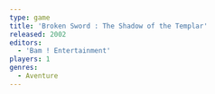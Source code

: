 ```yaml
---
type: game
title: 'Broken Sword : The Shadow of the Templar'
released: 2002
editors: 
  - 'Bam ! Entertainment'
players: 1
genres:
  - Aventure
---
```

